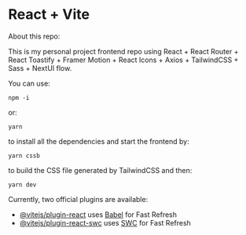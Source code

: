 # React + Vite

About this repo:

This is my personal project frontend repo using React + React Router + React Toastify + Framer Motion + React Icons + Axios + TailwindCSS + Sass + NextUI flow.

You can use:

```
npm -i
```

or:

```
yarn
```

to install all the dependencies and start the frontend by:

```
yarn cssb
```

to build the CSS file generated by TailwindCSS and then:

```
yarn dev
```

Currently, two official plugins are available:

- [@vitejs/plugin-react](https://github.com/vitejs/vite-plugin-react/blob/main/packages/plugin-react/README.md) uses [Babel](https://babeljs.io/) for Fast Refresh
- [@vitejs/plugin-react-swc](https://github.com/vitejs/vite-plugin-react-swc) uses [SWC](https://swc.rs/) for Fast Refresh
